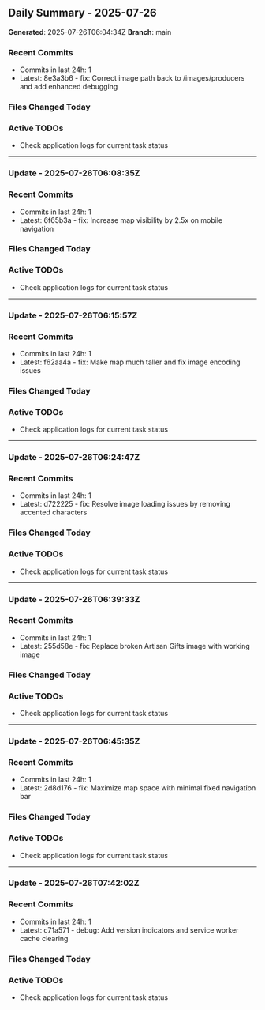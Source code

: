 ## Daily Summary - 2025-07-26

**Generated**: 2025-07-26T06:04:34Z
**Branch**: main


### Recent Commits
- Commits in last 24h: 1
- Latest: 8e3a3b6 - fix: Correct image path back to /images/producers and add enhanced debugging

### Files Changed Today

### Active TODOs
- Check application logs for current task status


---

### Update - 2025-07-26T06:08:35Z

### Recent Commits
- Commits in last 24h: 1
- Latest: 6f65b3a - fix: Increase map visibility by 2.5x on mobile navigation

### Files Changed Today

### Active TODOs
- Check application logs for current task status


---

### Update - 2025-07-26T06:15:57Z

### Recent Commits
- Commits in last 24h: 1
- Latest: f62aa4a - fix: Make map much taller and fix image encoding issues

### Files Changed Today

### Active TODOs
- Check application logs for current task status


---

### Update - 2025-07-26T06:24:47Z

### Recent Commits
- Commits in last 24h: 1
- Latest: d722225 - fix: Resolve image loading issues by removing accented characters

### Files Changed Today

### Active TODOs
- Check application logs for current task status


---

### Update - 2025-07-26T06:39:33Z

### Recent Commits
- Commits in last 24h: 1
- Latest: 255d58e - fix: Replace broken Artisan Gifts image with working image

### Files Changed Today

### Active TODOs
- Check application logs for current task status


---

### Update - 2025-07-26T06:45:35Z

### Recent Commits
- Commits in last 24h: 1
- Latest: 2d8d176 - fix: Maximize map space with minimal fixed navigation bar

### Files Changed Today

### Active TODOs
- Check application logs for current task status


---

### Update - 2025-07-26T07:42:02Z

### Recent Commits
- Commits in last 24h: 1
- Latest: c71a571 - debug: Add version indicators and service worker cache clearing

### Files Changed Today

### Active TODOs
- Check application logs for current task status

